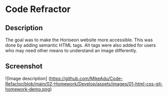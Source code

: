 # Code Refractor 

## Description

The goal was to make the Horiseon website more accessible. This was done by adding semantic HTML tags. Alt tags were also added for users who may need other means to understand an image differently.  

## Screenshot 

![Image description] (https://github.com/MikeAdu/Code-Refactor/blob/main/02-Homework/Develop/assets/images/01-html-css-git-homework-demo.png)

